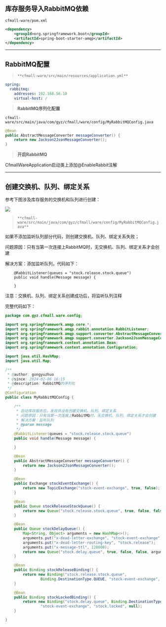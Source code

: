 ## 库存服务导入RabbitMQ依赖

`cfmall-ware/pom.xml`

```xml
<dependency>
    <groupId>org.springframework.boot</groupId>
    <artifactId>spring-boot-starter-amqp</artifactId>
</dependency>
```

---

## RabbitMQ配置

> `**cfmall-ware/src/main/resources/application.yml**`


```yaml
spring:
  rabbitmq:
    addresses: 192.168.56.10
    virtual-host: /
```

> **RabbitMQ序列化配置**


`cfmall-ware/src/main/java/com/gyz/cfmall/ware/config/MyRabbitMQConfig.java`

```java
@Bean
public AbstractMessageConverter messageConverter() {
    return new Jackson2JsonMessageConverter();
}
```

> **开启RabbitMQ**


CfmallWareApplication启动类上添加@EnableRabbit注解

---

## 创建交换机、队列、绑定关系

参考下图涉及库存服务的交换机和队列进行创建：

![](https://cfmall-hello.oss-cn-beijing.aliyuncs.com/img/202402/7fb1e7baa8f121cb.jpg#id=ksn0r&originHeight=1124&originWidth=1009&originalType=binary&ratio=1&rotation=0&showTitle=false&status=done&style=none&title=)

> `**cfmall-ware/src/main/java/com/gyz/cfmall/ware/config/MyRabbitMQConfig.java**`


如果不添加监听队列部分代码，则创建交换机、队列、绑定关系失败；

问题原因：只有当第一次连接上RabbitMQ时，无交换机、队列、绑定关系才会创建

解决方案：添加监听队列，代码如下：

```
    @RabbitListener(queues = "stock.release.stock.queue")
    public void handle(Message message) {

    }
```

注意：交换机、队列、绑定关系创建成功后，将监听队列注释

完整代码如下：

```java
package com.gyz.cfmall.ware.config;

import org.springframework.amqp.core.*;
import org.springframework.amqp.rabbit.annotation.RabbitListener;
import org.springframework.amqp.support.converter.AbstractMessageConverter;
import org.springframework.amqp.support.converter.Jackson2JsonMessageConverter;
import org.springframework.context.annotation.Bean;
import org.springframework.context.annotation.Configuration;

import java.util.HashMap;
import java.util.Map;

/**
 * @author: gongyuzhuo
 * @since: 2024-02-06 16:15
 * @description: RabbitMQ的序列化
 */
@Configuration
public class MyRabbitMQConfig {

    /**
     * 启动库存服务后，发现并没有创建交换机、队列、绑定关系
     * 问题原因：只有当第一次连接上RabbitMQ时，无交换机、队列、绑定关系才会创建
     * 解决方案：监听队列
     * @param message
     */
    @RabbitListener(queues = "stock.release.stock.queue")
    public void handle(Message message) {

    }

    @Bean
    public AbstractMessageConverter messageConverter() {
        return new Jackson2JsonMessageConverter();
    }

    @Bean
    public Exchange stockEventExchange() {
        return new TopicExchange("stock-event-exchange", true, false);
    }

    @Bean
    public Queue stockReleaseStockQueue() {
        return new Queue("stock.release.stock.queue", true, false, false, null);
    }

    @Bean
    public Queue stockDelayQueue() {
        Map<String, Object> arguments = new HashMap<>();
        arguments.put("x-dead-letter-exchange", "stock-event-exchange");
        arguments.put("x-dead-letter-routing-key", "stock.release");
        arguments.put("x-message-ttl", 120000);
        return new Queue("stock.delay.queue", true, false, false, arguments);
    }

    @Bean
    public Binding stockReleaseBinding() {
        return new Binding("stock.release.stock.queue",
                Binding.DestinationType.QUEUE, "stock-event-exchange", "stock.release.#", null);
    }

    @Bean
    public Binding stockLockedBinding() {
        return new Binding("stock.delay.queue", Binding.DestinationType.QUEUE,
                "stock-event-exchange", "stock.locked", null);
    }

}
```
